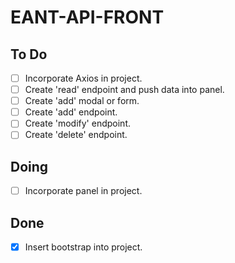# EANT-API-FRONT

## To Do

- [ ] Incorporate Axios in project.
- [ ] Create 'read' endpoint and push data into panel.
- [ ] Create 'add' modal or form.
- [ ] Create 'add' endpoint.
- [ ] Create 'modify' endpoint.
- [ ] Create 'delete' endpoint.

## Doing

- [ ] Incorporate panel in project.

## Done

- [X] Insert bootstrap into project.
